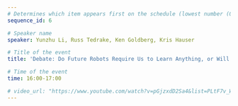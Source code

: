 ```yaml
---
# Determines which item appears first on the schedule (lowest number (0) appears first)
sequence_id: 6

# Speaker name
speaker: Yunzhu Li, Russ Tedrake, Ken Goldberg, Kris Hauser

# Title of the event
title: 'Debate: Do Future Robots Require Us to Learn Anything, or Will We Be Replaced by Datasets?'

# Time of the event
time: 16:00-17:00

# video_url: "https://www.youtube.com/watch?v=pGjzxdD2Sa4&list=PLtF7v_W_CG5oG_lhI9tA1g4dPJKBOWDsA&index=13"
---
```

